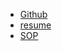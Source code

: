 - [Github](https://github.com/hadihaghighat)
- [resume](https://hadihaghighat.github.io/)
- [SOP](https://hadihaghighat.github.io/sop)
